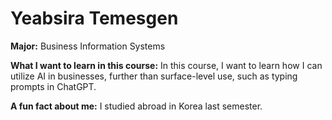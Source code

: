 # Yeabsira Temesgen 

**Major:** Business Information Systems 

**What I want to learn in this course:** In this course, I want to learn how I can utilize AI in businesses, further than surface-level use, such as typing prompts in ChatGPT. 

**A fun fact about me:** I studied abroad in Korea last semester. 
